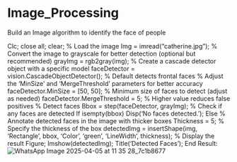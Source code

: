 # Image_Processing
Build an Image algorithm to identify the face of people

Clc; close all; clear; 
% Load the image 
Img = imread(“catherine.jpg”); 
% Convert the image to grayscale for better detection (optional but recommended) 
grayImg = rgb2gray(img); 
% Create a cascade detector object with a specific model 
faceDetector = vision.CascadeObjectDetector(); % Default detects frontal faces 
% Adjust the ‘MinSize’ and ‘MergeThreshold’ parameters for better accuracy 
faceDetector.MinSize = [50, 50]; % Minimum size of faces to detect (adjust as needed) 
faceDetector.MergeThreshold = 5; % Higher value reduces false positives 
% Detect faces 
Bbox = step(faceDetector, grayImg); 
% Check if any faces are detected 
If isempty(bbox) 
Disp(‘No faces detected.’); 
Else 
% Annotate detected faces in the image with thicker boxes 
Thickness = 5; % Specify the thickness of the box 
detectedImg = insertShape(img, ‘Rectangle’, bbox, ‘Color’, ‘green’, ‘LineWidth’, thickness); 
% Display the result 
Figure; 
Imshow(detectedImg); 
Title(‘Detected Faces’); 
End
Result:
![WhatsApp Image 2025-04-05 at 11 35 28_7c1b8677](https://github.com/user-attachments/assets/2fa87862-4ffe-4584-b1d6-5cb90cb241b3)
